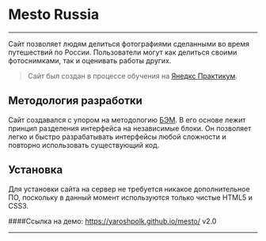 # Mesto Russia
___
Сайт позволяет людям делиться фотографиями сделанными во время путешествий по России. Пользователи могут как делиться
своими фотоснимками, так и оценивать работы других.

> Сайт был создан в процессе обучения на [Янедкс Практикум](https://praktikum.yandex.ru/).

## Методология разработки
Сайт создавался с упором на методологию [БЭМ](https://ru.bem.info/methodology/). В его основе лежит принцип разделения интерфейса на независимые блоки.
Он позволяет легко и быстро разрабатывать интерфейсы любой сложности и повторно использовать существующий код.

## Установка
Для установки сайта на сервер не требуется никакое дополнительное ПО, поскольку в данный
момент используются только чистые HTML5 и CSS3.


####Ссылка на демо: https://yaroshpolk.github.io/mesto/
v2.0
___
